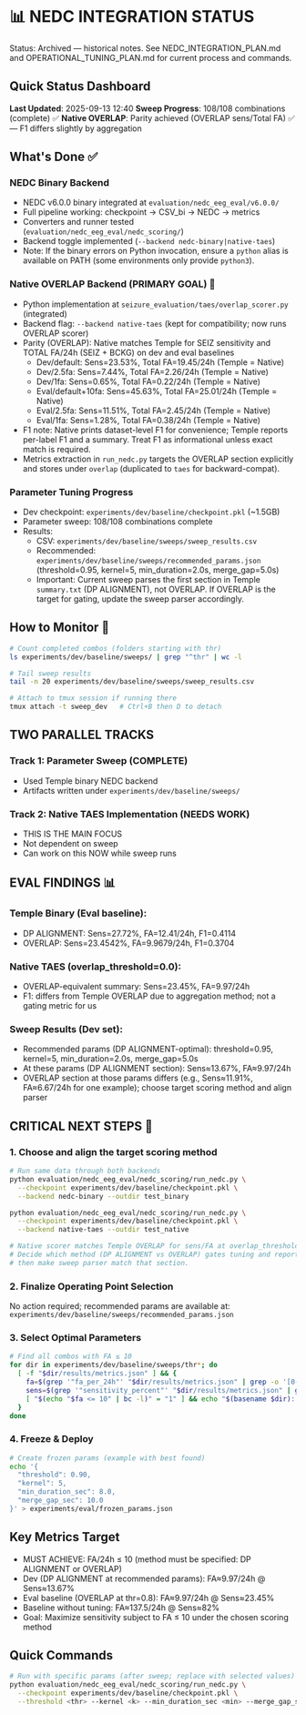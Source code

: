 # 📊 NEDC INTEGRATION STATUS
Status: Archived — historical notes. See NEDC_INTEGRATION_PLAN.md and OPERATIONAL_TUNING_PLAN.md for current process and commands.
## Quick Status Dashboard

**Last Updated**: 2025-09-13 12:40
**Sweep Progress**: 108/108 combinations (complete) ✅
**Native OVERLAP**: Parity achieved (OVERLAP sens/Total FA) ✅ — F1 differs slightly by aggregation

## What's Done ✅

### NEDC Binary Backend
- NEDC v6.0.0 binary integrated at `evaluation/nedc_eeg_eval/v6.0.0/`
- Full pipeline working: checkpoint → CSV_bi → NEDC → metrics
- Converters and runner tested (`evaluation/nedc_eeg_eval/nedc_scoring/`)
- Backend toggle implemented (`--backend nedc-binary|native-taes`)
- Note: If the binary errors on Python invocation, ensure a `python` alias is available on PATH (some environments only provide `python3`).

### Native OVERLAP Backend (PRIMARY GOAL) 🎯
- Python implementation at `seizure_evaluation/taes/overlap_scorer.py` (integrated)
- Backend flag: `--backend native-taes` (kept for compatibility; now runs OVERLAP scorer)
- Parity (OVERLAP): Native matches Temple for SEIZ sensitivity and TOTAL FA/24h (SEIZ + BCKG) on dev and eval baselines
  - Dev/default: Sens=23.53%, Total FA=19.45/24h (Temple = Native)
  - Dev/2.5fa:  Sens=7.44%,  Total FA=2.26/24h (Temple = Native)
  - Dev/1fa:    Sens=0.65%,  Total FA=0.22/24h (Temple = Native)
  - Eval/default+10fa: Sens=45.63%, Total FA=25.01/24h (Temple = Native)
  - Eval/2.5fa: Sens=11.51%, Total FA=2.45/24h (Temple = Native)
  - Eval/1fa:   Sens=1.28%,  Total FA=0.38/24h (Temple = Native)
- F1 note: Native prints dataset-level F1 for convenience; Temple reports per-label F1 and a summary. Treat F1 as informational unless exact match is required.
- Metrics extraction in `run_nedc.py` targets the OVERLAP section explicitly and stores under `overlap` (duplicated to `taes` for backward-compat).

### Parameter Tuning Progress
- Dev checkpoint: `experiments/dev/baseline/checkpoint.pkl` (~1.5GB)
- Parameter sweep: 108/108 combinations complete
- Results:
  - CSV: `experiments/dev/baseline/sweeps/sweep_results.csv`
  - Recommended: `experiments/dev/baseline/sweeps/recommended_params.json` (threshold=0.95, kernel=5, min_duration=2.0s, merge_gap=5.0s)
  - Important: Current sweep parses the first section in Temple `summary.txt` (DP ALIGNMENT), not OVERLAP. If OVERLAP is the target for gating, update the sweep parser accordingly.

## How to Monitor 🏃

```bash
# Count completed combos (folders starting with thr)
ls experiments/dev/baseline/sweeps/ | grep "^thr" | wc -l

# Tail sweep results
tail -n 20 experiments/dev/baseline/sweeps/sweep_results.csv

# Attach to tmux session if running there
tmux attach -t sweep_dev   # Ctrl+B then D to detach
```

## TWO PARALLEL TRACKS

### Track 1: Parameter Sweep (COMPLETE)
- Used Temple binary NEDC backend
- Artifacts written under `experiments/dev/baseline/sweeps/`

### Track 2: Native TAES Implementation (NEEDS WORK)
- THIS IS THE MAIN FOCUS
- Not dependent on sweep
- Can work on this NOW while sweep runs

## EVAL FINDINGS 📊

### Temple Binary (Eval baseline):
- DP ALIGNMENT: Sens=27.72%, FA=12.41/24h, F1=0.4114
- OVERLAP:      Sens=23.4542%, FA=9.9679/24h, F1=0.3704

### Native TAES (overlap_threshold=0.0):
- OVERLAP-equivalent summary: Sens=23.45%, FA=9.97/24h
- F1: differs from Temple OVERLAP due to aggregation method; not a gating metric for us

### Sweep Results (Dev set):
- Recommended params (DP ALIGNMENT-optimal): threshold=0.95, kernel=5, min_duration=2.0s, merge_gap=5.0s
- At these params (DP ALIGNMENT section): Sens≈13.67%, FA≈9.97/24h
- OVERLAP section at those params differs (e.g., Sens≈11.91%, FA≈6.67/24h for one example); choose target scoring method and align parser

## CRITICAL NEXT STEPS 🚨

### 1. Choose and align the target scoring method
```bash
# Run same data through both backends
python evaluation/nedc_eeg_eval/nedc_scoring/run_nedc.py \
  --checkpoint experiments/dev/baseline/checkpoint.pkl \
  --backend nedc-binary --outdir test_binary

python evaluation/nedc_eeg_eval/nedc_scoring/run_nedc.py \
  --checkpoint experiments/dev/baseline/checkpoint.pkl \
  --backend native-taes --outdir test_native

# Native scorer matches Temple OVERLAP for sens/FA at overlap_threshold=0.0.
# Decide which method (DP ALIGNMENT vs OVERLAP) gates tuning and reporting,
# then make sweep parser match that section.
```

### 2. Finalize Operating Point Selection
No action required; recommended params are available at:
`experiments/dev/baseline/sweeps/recommended_params.json`

### 3. Select Optimal Parameters
```bash
# Find all combos with FA ≤ 10
for dir in experiments/dev/baseline/sweeps/thr*; do
  [ -f "$dir/results/metrics.json" ] && {
    fa=$(grep '"fa_per_24h"' "$dir/results/metrics.json" | grep -o '[0-9.]*')
    sens=$(grep '"sensitivity_percent"' "$dir/results/metrics.json" | grep -o '[0-9.]*')
    [ "$(echo "$fa <= 10" | bc -l)" = "1" ] && echo "$(basename $dir): FA=$fa, Sens=$sens%"
  }
done
```

### 4. Freeze & Deploy
```bash
# Create frozen params (example with best found)
echo '{
  "threshold": 0.90,
  "kernel": 5,
  "min_duration_sec": 8.0,
  "merge_gap_sec": 10.0
}' > experiments/eval/frozen_params.json
```

## Key Metrics Target

- MUST ACHIEVE: FA/24h ≤ 10 (method must be specified: DP ALIGNMENT or OVERLAP)
- Dev (DP ALIGNMENT at recommended params): FA≈9.97/24h @ Sens≈13.67%
- Eval baseline (OVERLAP at thr=0.8): FA≈9.97/24h @ Sens≈23.45%
- Baseline without tuning: FA≈137.5/24h @ Sens≈82%
- Goal: Maximize sensitivity subject to FA ≤ 10 under the chosen scoring method

## Quick Commands

```bash
# Run with specific params (after sweep; replace with selected values)
python evaluation/nedc_eeg_eval/nedc_scoring/run_nedc.py \
  --checkpoint experiments/dev/baseline/checkpoint.pkl \
  --threshold <thr> --kernel <k> --min_duration_sec <min> --merge_gap_sec <gap>
```
